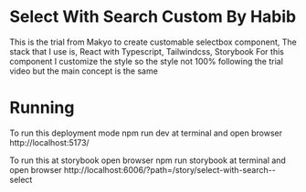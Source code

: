 # Select With Search Custom By Habib

This is the trial from Makyo to create customable selectbox component, 
The stack that I use is, React with Typescript, Tailwindcss, Storybook
For this component I customize the style so the style not 100% following the trial video but the main concept is the same

# Running
To run this deployment mode
npm run dev at terminal and open browser
http://localhost:5173/

To run this at storybook open browser 
npm run storybook at terminal and open browser 
http://localhost:6006/?path=/story/select-with-search--select
